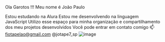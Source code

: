 Ola Garotos !!!
Meu nome é João Paulo

Estou estudando na Alura
Estou me desenvolvendo na linguagem JavaScript
Utilizo esse espaço para minha organização e compartilhamento dos meu projetos desenvolvidos
Você pode entrar em contato comigo 📫
fiotapelao@gmail.com
@jotape7_sp 
![![image](https://github.com/jprlq222/joaopaulo/assets/168852844/d3c6a0f9-d2be-4a8b-a50d-ca16b9219423)
](link)


